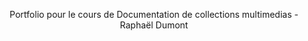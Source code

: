 <p align=center>Portfolio pour le cours de Documentation de collections multimedias - Raphaël Dumont
